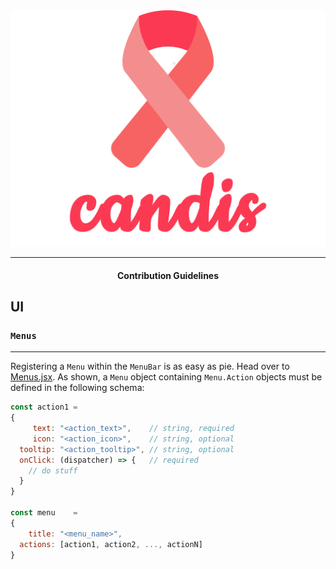 <div align="center">
  <img src=".github/logo.png" width="512">
</div>

---

<h4 align="center">
  Contribution Guidelines
</h4>

## UI
### `Menus`
---
Registering a `Menu` within the `MenuBar` is as easy as pie. Head over to [Menus.jsx](candis/app/client/app/meta/Menus.jsx). As shown, a `Menu` object containing `Menu.Action` objects must be defined in the following schema:
```js
const action1 =
{
     text: "<action_text>",    // string, required
     icon: "<action_icon>",    // string, optional
  tooltip: "<action_tooltip>", // string, optional
  onClick: (dispatcher) => {   // required
    // do stuff
  }
}

const menu    =
{
    title: "<menu_name>",
  actions: [action1, action2, ..., actionN]
}
```

